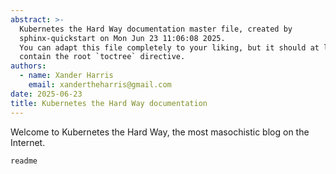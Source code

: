 ```yaml
---
abstract: >-
  Kubernetes the Hard Way documentation master file, created by
  sphinx-quickstart on Mon Jun 23 11:06:08 2025.
  You can adapt this file completely to your liking, but it should at least
  contain the root `toctree` directive.
authors:
  - name: Xander Harris
    email: xandertheharris@gmail.com
date: 2025-06-23
title: Kubernetes the Hard Way documentation
---
```


Welcome to Kubernetes the Hard Way, the most masochistic blog on the Internet.

```{toctree}
readme
```
